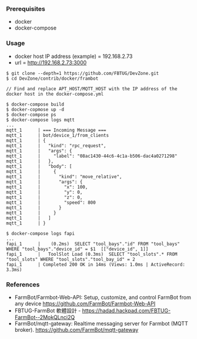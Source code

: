 ### Prerequisites

* docker
* docker-compose

### Usage

* docker host IP address (example) = 192.168.2.73
* url = http://192.168.2.73:3000

```
$ git clone --depth=1 https://github.com/FBTUG/DevZone.git
$ cd DevZone/contrib/docker/frambot

// Find and replace APT_HOST/MQTT_HOST with the IP address of the docker host in the docker-compose.yml

$ docker-compose build
$ docker-copmose up -d
$ docker-compose ps
$ docker-compose logs mqtt
...
mqtt_1      | === Incoming Message ===
mqtt_1      | bot/device_1/from_clients
mqtt_1      | {
mqtt_1      |   "kind": "rpc_request",
mqtt_1      |   "args": {
mqtt_1      |     "label": "08ac1430-44c6-4c1a-b506-dac4a0271298"
mqtt_1      |   },
mqtt_1      |   "body": [
mqtt_1      |     {
mqtt_1      |       "kind": "move_relative",
mqtt_1      |       "args": {
mqtt_1      |         "x": 100,
mqtt_1      |         "y": 0,
mqtt_1      |         "z": 0,
mqtt_1      |         "speed": 800
mqtt_1      |       }
mqtt_1      |     }
mqtt_1      |   ]
mqtt_1      | }

$ docker-compose logs fapi
...
fapi_1      |    (0.2ms)  SELECT "tool_bays"."id" FROM "tool_bays" WHERE "tool_bays"."device_id" = $1  [["device_id", 1]]
fapi_1      |   ToolSlot Load (0.3ms)  SELECT "tool_slots".* FROM "tool_slots" WHERE "tool_slots"."tool_bay_id" = 2
fapi_1      | Completed 200 OK in 14ms (Views: 1.0ms | ActiveRecord: 3.3ms)

```

### References
* FarmBot/Farmbot-Web-API: Setup, customize, and control FarmBot from any device https://github.com/FarmBot/Farmbot-Web-API
* FBTUG-FarmBot 軟體設計 - https://hadad.hackpad.com/FBTUG-FarmBot--2MokQLnci2Q
* FarmBot/mqtt-gateway: Realtime messaging server for Farmbot (MQTT broker). https://github.com/FarmBot/mqtt-gateway
